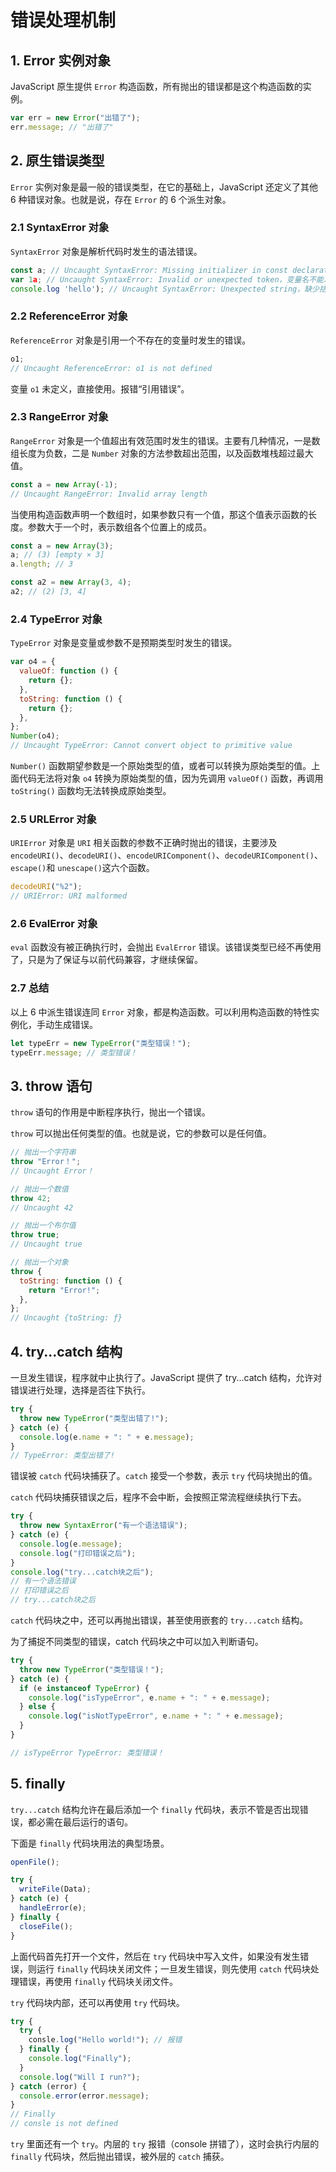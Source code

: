 # 错误处理机制

## 1. Error 实例对象

JavaScript 原生提供 `Error` 构造函数，所有抛出的错误都是这个构造函数的实例。

```javascript
var err = new Error("出错了");
err.message; // "出错了"
```

## 2. 原生错误类型

`Error` 实例对象是最一般的错误类型，在它的基础上，JavaScript 还定义了其他 6 种错误对象。也就是说，存在 `Error` 的 6 个派生对象。

### 2.1 SyntaxError 对象

`SyntaxError` 对象是解析代码时发生的语法错误。

```javascript
const a; // Uncaught SyntaxError: Missing initializer in const declaration，定义常量时光声明没赋值
var 1a; // Uncaught SyntaxError: Invalid or unexpected token，变量名不能以数字开头
console.log 'hello'); // Uncaught SyntaxError: Unexpected string，缺少括号
```

### 2.2 ReferenceError 对象

`ReferenceError` 对象是引用一个不存在的变量时发生的错误。

```javascript
o1;
// Uncaught ReferenceError: o1 is not defined
```

变量 `o1` 未定义，直接使用。报错“引用错误”。

### 2.3 RangeError 对象

`RangeError` 对象是一个值超出有效范围时发生的错误。主要有几种情况，一是数组长度为负数，二是 `Number` 对象的方法参数超出范围，以及函数堆栈超过最大值。

```javascript
const a = new Array(-1);
// Uncaught RangeError: Invalid array length
```

当使用构造函数声明一个数组时，如果参数只有一个值，那这个值表示函数的长度。参数大于一个时，表示数组各个位置上的成员。

```javascript
const a = new Array(3);
a; // (3) [empty × 3]
a.length; // 3

const a2 = new Array(3, 4);
a2; // (2) [3, 4]
```

### 2.4 TypeError 对象

`TypeError` 对象是变量或参数不是预期类型时发生的错误。

```javascript
var o4 = {
  valueOf: function () {
    return {};
  },
  toString: function () {
    return {};
  },
};
Number(o4);
// Uncaught TypeError: Cannot convert object to primitive value
```

`Number()` 函数期望参数是一个原始类型的值，或者可以转换为原始类型的值。上面代码无法将对象 `o4` 转换为原始类型的值，因为先调用 `valueOf()` 函数，再调用 `toString()` 函数均无法转换成原始类型。

### 2.5 URLError 对象

`URIError` 对象是 `URI` 相关函数的参数不正确时抛出的错误，主要涉及 `encodeURI()`、`decodeURI()`、`encodeURIComponent()`、`decodeURIComponent()`、`escape()`和 `unescape()`这六个函数。

```javascript
decodeURI("%2");
// URIError: URI malformed
```

### 2.6 EvalError 对象

`eval` 函数没有被正确执行时，会抛出 `EvalError` 错误。该错误类型已经不再使用了，只是为了保证与以前代码兼容，才继续保留。

### 2.7 总结

以上 6 中派生错误连同 `Error` 对象，都是构造函数。可以利用构造函数的特性实例化，手动生成错误。

```javascript
let typeErr = new TypeError("类型错误！");
typeErr.message; // 类型错误！
```

## 3. throw 语句

`throw` 语句的作用是中断程序执行，抛出一个错误。

`throw` 可以抛出任何类型的值。也就是说，它的参数可以是任何值。

```javascript
// 抛出一个字符串
throw "Error！";
// Uncaught Error！

// 抛出一个数值
throw 42;
// Uncaught 42

// 抛出一个布尔值
throw true;
// Uncaught true

// 抛出一个对象
throw {
  toString: function () {
    return "Error!";
  },
};
// Uncaught {toString: ƒ}
```

## 4. try...catch 结构

一旦发生错误，程序就中止执行了。JavaScript 提供了 try...catch 结构，允许对错误进行处理，选择是否往下执行。

```javascript
try {
  throw new TypeError("类型出错了!");
} catch (e) {
  console.log(e.name + ": " + e.message);
}
// TypeError: 类型出错了!
```

错误被 `catch` 代码块捕获了。`catch` 接受一个参数，表示 `try` 代码块抛出的值。

`catch` 代码块捕获错误之后，程序不会中断，会按照正常流程继续执行下去。

```javascript
try {
  throw new SyntaxError("有一个语法错误");
} catch (e) {
  console.log(e.message);
  console.log("打印错误之后");
}
console.log("try...catch块之后");
// 有一个语法错误
// 打印错误之后
// try...catch块之后
```

`catch` 代码块之中，还可以再抛出错误，甚至使用嵌套的 `try...catch` 结构。

为了捕捉不同类型的错误，catch 代码块之中可以加入判断语句。

```javascript
try {
  throw new TypeError("类型错误！");
} catch (e) {
  if (e instanceof TypeError) {
    console.log("isTypeError", e.name + ": " + e.message);
  } else {
    console.log("isNotTypeError", e.name + ": " + e.message);
  }
}

// isTypeError TypeError: 类型错误！
```

## 5. finally

`try...catch` 结构允许在最后添加一个 `finally` 代码块，表示不管是否出现错误，都必需在最后运行的语句。

下面是 `finally` 代码块用法的典型场景。

```javascript
openFile();

try {
  writeFile(Data);
} catch (e) {
  handleError(e);
} finally {
  closeFile();
}
```

上面代码首先打开一个文件，然后在 `try` 代码块中写入文件，如果没有发生错误，则运行 `finally` 代码块关闭文件；一旦发生错误，则先使用 `catch` 代码块处理错误，再使用 `finally` 代码块关闭文件。

`try` 代码块内部，还可以再使用 `try` 代码块。

```javascript
try {
  try {
    consle.log("Hello world!"); // 报错
  } finally {
    console.log("Finally");
  }
  console.log("Will I run?");
} catch (error) {
  console.error(error.message);
}
// Finally
// consle is not defined
```

`try` 里面还有一个 `try`。内层的 `try` 报错（console 拼错了），这时会执行内层的 `finally` 代码块，然后抛出错误，被外层的 `catch` 捕获。
